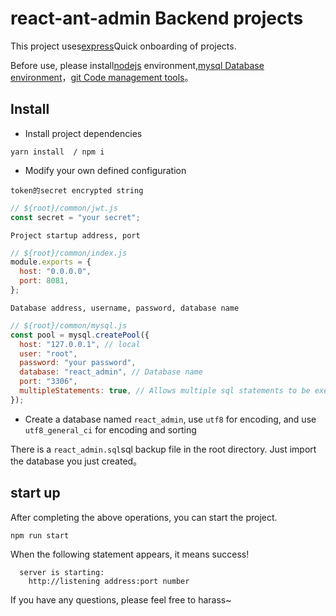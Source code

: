 # react-ant-admin Backend projects

This project uses[express](https://www.expressjs.com/)Quick onboarding of projects.

Before use, please install[nodejs](https://nodejs.org) environment,[mysql Database environment](https://www.mysql.com/)，[git Code management tools](https://git-scm.com/)。

## Install

- Install project dependencies

```shell
yarn install  / npm i
```

- Modify your own defined configuration

`token的secret encrypted string`

```js
// ${root}/common/jwt.js
const secret = "your secret";
```

`Project startup address, port`

```js
// ${root}/common/index.js
module.exports = {
  host: "0.0.0.0",
  port: 8081,
};
```

`Database address, username, password, database name`

```js
// ${root}/common/mysql.js
const pool = mysql.createPool({
  host: "127.0.0.1", // local
  user: "root",
  password: "your password",
  database: "react_admin", // Database name
  port: "3306",
  multipleStatements: true, // Allows multiple sql statements to be executed simultaneously
});
```

- Create a database named `react_admin`, use `utf8` for encoding, and use `utf8_general_ci` for encoding and sorting

There is a `react_admin.sql`sql backup file in the root directory. Just import the database you just created。

## start up

After completing the above operations, you can start the project.

```shell
npm run start
```

When the following statement appears, it means success!

```
  server is starting:
    http://listening address:port number
```

If you have any questions, please feel free to harass~